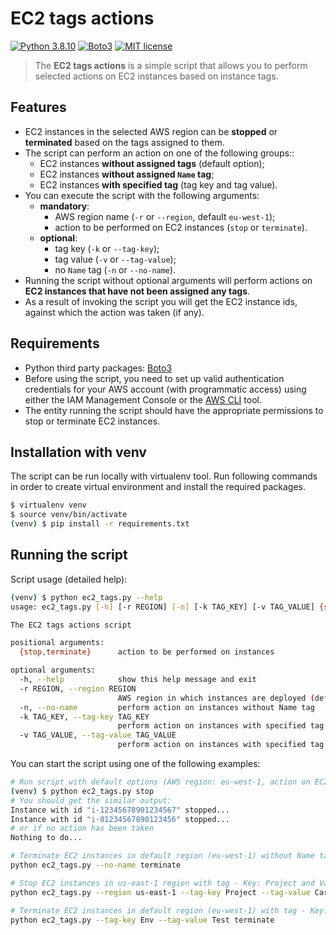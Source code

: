 # EC2 tags actions

[![Python 3.8.10](https://img.shields.io/badge/python-3.8.5-blue.svg)](https://www.python.org/downloads/release/python-377/)
[![Boto3](https://img.shields.io/badge/Boto3-1.20.14-blue.svg)](https://boto3.amazonaws.com/v1/documentation/api/latest/index.html)
[![MIT license](https://img.shields.io/badge/License-MIT-blue.svg)](https://lbesson.mit-license.org/)

> The **EC2 tags actions** is a simple script that allows you to perform selected actions on EC2 instances based on instance tags.

## Features
- EC2 instances in the selected AWS region can be **stopped** or **terminated** based on the tags assigned to them.
- The script can perform an action on one of the following groups::
  - EC2 instances **without assigned tags** (default option);
  - EC2 instances **without assigned `Name` tag**;
  - EC2 instances **with specified tag** (tag key and tag value).
- You can execute the script with the following arguments:
  - **mandatory**:
    - AWS region name (`-r` or `--region`, default `eu-west-1`);
    - action to be performed on EC2 instances (`stop` or `terminate`).
  - **optional**:
    - tag key (`-k` or `--tag-key`);
    - tag value (`-v` or `--tag-value`);
    - no `Name` tag (`-n` or `--no-name`).
- Running the script without optional arguments will perform actions on **EC2 instances that have not been assigned any tags**.
- As a result of invoking the script you will get the EC2 instance ids, against which the action was taken (if any).

## Requirements
- Python third party packages: [Boto3](https://boto3.amazonaws.com/v1/documentation/api/latest/index.html)
- Before using the script, you need to set up valid authentication credentials for your AWS account (with programmatic access) using either the IAM Management Console or the [AWS CLI](https://docs.aws.amazon.com/cli/latest/userguide/install-cliv2-linux.html) tool.
- The entity running the script should have the appropriate permissions to stop or terminate EC2 instances.

## Installation with venv
The script can be run locally with virtualenv tool. Run following commands in order to create virtual environment and install the required packages.
```bash
$ virtualenv venv
$ source venv/bin/activate
(venv) $ pip install -r requirements.txt
```

## Running the script
Script usage (detailed help):
```bash
(venv) $ python ec2_tags.py --help
usage: ec2_tags.py [-h] [-r REGION] [-n] [-k TAG_KEY] [-v TAG_VALUE] {stop,terminate}

The EC2 tags actions script

positional arguments:
  {stop,terminate}      action to be performed on instances

optional arguments:
  -h, --help            show this help message and exit
  -r REGION, --region REGION
                        AWS region in which instances are deployed (default: eu-west-1)
  -n, --no-name         perform action on instances without Name tag
  -k TAG_KEY, --tag-key TAG_KEY
                        perform action on instances with specified tag key
  -v TAG_VALUE, --tag-value TAG_VALUE
                        perform action on instances with specified tag value

```
You can start the script using one of the following examples:
```bash
# Run script with default options (AWS region: eu-west-1, action on EC2 instances without assigned tags).
(venv) $ python ec2_tags.py stop
# You should get the similar output:
Instance with id "i-12345678901234567" stopped...
Instance with id "i-01234567890123456" stopped...
# or if no action has been taken
Nothing to do...

# Terminate EC2 instances in default region (eu-west-1) without Name tag assigned.
python ec2_tags.py --no-name terminate

# Stop EC2 instances in us-east-1 region with tag - Key: Project and Value: Carrot assigned.
python ec2_tags.py --region us-east-1 --tag-key Project --tag-value Carrot stop

# Terminate EC2 instances in default region (eu-west-1) with tag - Key: Env and Value: Test assigned.
python ec2_tags.py --tag-key Env --tag-value Test terminate
```